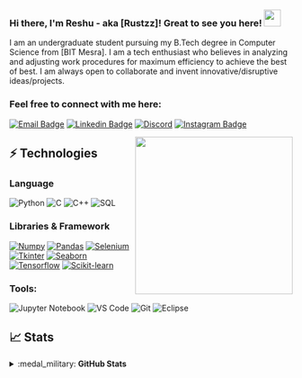 ### Hi there, I'm Reshu - aka [Rustzz]! Great to see you here! <img src="https://raw.githubusercontent.com/thepranaygupta/thepranaygupta/main/src/wave.gif" width="30px">

I am an undergraduate student pursuing my B.Tech degree in Computer Science from [BIT Mesra]. I am a tech enthusiast who believes in analyzing and adjusting work procedures for maximum efficiency to achieve the best of best. I am always open to collaborate and invent innovative/disruptive ideas/projects.

### Feel free to connect with me here:

[![Email Badge](https://img.shields.io/badge/-Email-c14438?style=flat-square&logo=Gmail&logoColor=white&link=mailto:reshuag19@gmail.com)](mailto:reshuag19@gmail.com)
[![Linkedin Badge](https://img.shields.io/badge/-LinkedIn-blue?style=flat-square&logo=Linkedin&logoColor=white&link=https://www.linkedin.com/in/reshu-agarwal-393ba9187/)](https://www.linkedin.com/in/reshu-agarwal-393ba9187/)
[![Discord](https://img.shields.io/badge/-Discord-7289DA?style=flat-square&logo=discord&logoColor=white)](https://discordapp.com/users/762956592240001024)
[![Instagram Badge](https://img.shields.io/badge/-Instagram-purple?style=flat-square&logo=instagram&logoColor=white&link=https://www.instagram.com/rust_em_all/)](https://www.instagram.com/rust_em_all/)


<img align='right' src="https://user-images.githubusercontent.com/64855541/133657615-ccb22336-f4db-408e-bc30-af7ff09608e7.png" width="280">

## ⚡ Technologies

### Language

![Python](https://img.shields.io/badge/-Python-black?style=flat-square&logo=Python)
![C](https://img.shields.io/badge/-C-00599C?style=flat-square&logo=c)
![C++](https://img.shields.io/badge/-C++-00599C?style=flat-square&logo=cplusplus)
![SQL](https://img.shields.io/badge/-SQL-orange/?style=flat-square&logo=SQL)

### Libraries & Framework

[![Numpy](https://img.shields.io/badge/Numpy%20-%23013243.svg?logo=numpy&style=flat-square&logoColor=white)](https://numpy.org/)
[![Pandas](https://img.shields.io/badge/Pandas%20-%23013243.svg?logo=pandas&style=flat-square&logoColor=white)](https://pandas.pydata.org/)
[![Selenium](https://img.shields.io/badge/Selenium-green?logo=selenium&style=flat-square&logoColor=white)](https://www.selenium.dev/documentation/)
[![Tkinter](https://img.shields.io/badge/Tkinter-red?logo=tkinter&style=flat-square&logoColor=white)](https://docs.python.org/3/library/tk.html)
[![Seaborn](https://img.shields.io/badge/Seaborn-blue?logo=Seaborn&style=flat-square&logoColor=white)](https://seaborn.pydata.org/)
[![Tensorflow](https://img.shields.io/badge/Tensorflow-orange?logo=tensorflow&style=flat-square&logoColor=white)](https://www.tensorflow.org/)
[![Scikit-learn](https://img.shields.io/badge/Scikit%20learn-blue?logo=scikitlearn&style=flat-square&logoColor=white)](https://scikit-learn.org/stable/)


### Tools:
![Jupyter Notebook](https://img.shields.io/badge/Jupyter%20Notebook-orange?style=flat-square&logo=jupyter&logoColor=white)
![VS Code](https://img.shields.io/badge/-VS%20Code-007ACC?style=flat-square&logo=visual-studio-code)
![Git](https://img.shields.io/badge/-Git-black?style=flat-square&logo=git)
![Eclipse](https://img.shields.io/badge/Eclipse-2C2255?style=flat-square&logo=eclipse&logoColor=white)


## 📈 Stats

<details>
  <summary>:medal_military: <strong>GitHub Stats</strong></summary>
  <table>
  <tr>
  <td>
  <img src="https://github-readme-stats.vercel.app/api?username=Rustzz-27&include_all_commits=true&count_private=true&show_icons=true&line_height=20&theme=dracula"/>
  <td><img src="https://github-readme-stats.vercel.app/api/top-langs?username=Rustzz-27&show_icons=true&locale=en&layout=compact&theme=dracula" />
  </td>
  </tr>
  </table>
  <!-- <img align="left" alt="Rustzz's GitHub Stats" src="https://github-readme-stats.vercel.app/api?username=Rustzz-27&show_icons=true&hide_border=true" /> -->


</details>

<!-- 
[linkedin]: https://www.linkedin.com/in/reshu-agarwal-393ba9187/
[instagram]: https://www.instagram.com/rust_em_all/ -->

